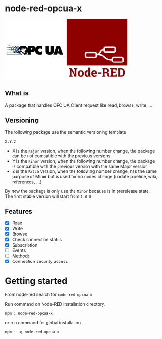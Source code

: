 # node-red-opcua-x
<img src="icons/opcua-logo.png" alt="drawing" style="height:200px;"/>
<img src="images/node-red-logo.png" alt="drawing" style="height:200px;"/>

## What is
A package that handles OPC UA Client request like read, browse, write, ...

## Versioning
The following package use the semantic versioning template

`X.Y.Z`

- X is the `Major` version, when the following number change, the package can be not compatible with the previous versions
- Y is the `Minor` version, when the following number change, the package is compatible with the previous version with the same Major version
- Z is the `Patch` version, when the following number change, has the same purpose of Minor but is used for no codes change (update pipeline, wiki, references, ...)

By now the package is only use the `Minor` because is in prerelease state.
The first stable version will start from `1.0.0`

## Features

- [x] Read
- [x] Write
- [x] Browse
- [x] Check connection status
- [x] Subscription
- [ ] Events
- [ ] Methods
- [x] Connection security access

# Getting started
From node-red search for `node-red-opcua-x`

Run command on Node-RED installation directory.
	
    npm i node-red-opcua-x

or run command for global installation.

	npm i -g node-red-opcua-x
